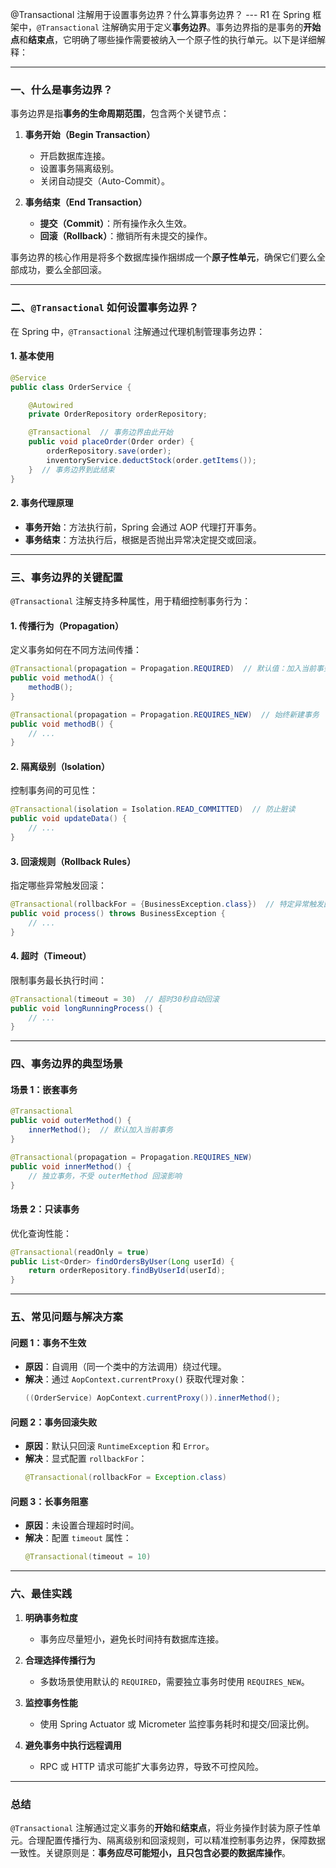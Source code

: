 @Transactional 注解用于设置事务边界？什么算事务边界？
--- R1
在 Spring 框架中，`@Transactional` 注解确实用于定义**事务边界**。事务边界指的是事务的**开始点**和**结束点**，它明确了哪些操作需要被纳入一个原子性的执行单元。以下是详细解释：

---

### **一、什么是事务边界？**

事务边界是指**事务的生命周期范围**，包含两个关键节点：

1. **事务开始（Begin Transaction）**

   - 开启数据库连接。
   - 设置事务隔离级别。
   - 关闭自动提交（Auto-Commit）。

2. **事务结束（End Transaction）**
   - **提交（Commit）**：所有操作永久生效。
   - **回滚（Rollback）**：撤销所有未提交的操作。

事务边界的核心作用是将多个数据库操作捆绑成一个**原子性单元**，确保它们要么全部成功，要么全部回滚。

---

### **二、`@Transactional` 如何设置事务边界？**

在 Spring 中，`@Transactional` 注解通过代理机制管理事务边界：

#### **1. 基本使用**

```java
@Service
public class OrderService {

    @Autowired
    private OrderRepository orderRepository;

    @Transactional  // 事务边界由此开始
    public void placeOrder(Order order) {
        orderRepository.save(order);
        inventoryService.deductStock(order.getItems());
    }  // 事务边界到此结束
}
```

#### **2. 事务代理原理**

- **事务开始**：方法执行前，Spring 会通过 AOP 代理打开事务。
- **事务结束**：方法执行后，根据是否抛出异常决定提交或回滚。

---

### **三、事务边界的关键配置**

`@Transactional` 注解支持多种属性，用于精细控制事务行为：

#### **1. 传播行为（Propagation）**

定义事务如何在不同方法间传播：

```java
@Transactional(propagation = Propagation.REQUIRED)  // 默认值：加入当前事务，没有则新建
public void methodA() {
    methodB();
}

@Transactional(propagation = Propagation.REQUIRES_NEW)  // 始终新建事务
public void methodB() {
    // ...
}
```

#### **2. 隔离级别（Isolation）**

控制事务间的可见性：

```java
@Transactional(isolation = Isolation.READ_COMMITTED)  // 防止脏读
public void updateData() {
    // ...
}
```

#### **3. 回滚规则（Rollback Rules）**

指定哪些异常触发回滚：

```java
@Transactional(rollbackFor = {BusinessException.class})  // 特定异常触发回滚
public void process() throws BusinessException {
    // ...
}
```

#### **4. 超时（Timeout）**

限制事务最长执行时间：

```java
@Transactional(timeout = 30)  // 超时30秒自动回滚
public void longRunningProcess() {
    // ...
}
```

---

### **四、事务边界的典型场景**

#### **场景 1：嵌套事务**

```java
@Transactional
public void outerMethod() {
    innerMethod();  // 默认加入当前事务
}

@Transactional(propagation = Propagation.REQUIRES_NEW)
public void innerMethod() {
    // 独立事务，不受 outerMethod 回滚影响
}
```

#### **场景 2：只读事务**

优化查询性能：

```java
@Transactional(readOnly = true)
public List<Order> findOrdersByUser(Long userId) {
    return orderRepository.findByUserId(userId);
}
```

---

### **五、常见问题与解决方案**

#### **问题 1：事务不生效**

- **原因**：自调用（同一个类中的方法调用）绕过代理。
- **解决**：通过 `AopContext.currentProxy()` 获取代理对象：
  ```java
  ((OrderService) AopContext.currentProxy()).innerMethod();
  ```

#### **问题 2：事务回滚失败**

- **原因**：默认只回滚 `RuntimeException` 和 `Error`。
- **解决**：显式配置 `rollbackFor`：
  ```java
  @Transactional(rollbackFor = Exception.class)
  ```

#### **问题 3：长事务阻塞**

- **原因**：未设置合理超时时间。
- **解决**：配置 `timeout` 属性：
  ```java
  @Transactional(timeout = 10)
  ```

---

### **六、最佳实践**

1. **明确事务粒度**

   - 事务应尽量短小，避免长时间持有数据库连接。

2. **合理选择传播行为**

   - 多数场景使用默认的 `REQUIRED`，需要独立事务时使用 `REQUIRES_NEW`。

3. **监控事务性能**

   - 使用 Spring Actuator 或 Micrometer 监控事务耗时和提交/回滚比例。

4. **避免事务中执行远程调用**
   - RPC 或 HTTP 请求可能扩大事务边界，导致不可控风险。

---

### **总结**

`@Transactional` 注解通过定义事务的**开始**和**结束点**，将业务操作封装为原子性单元。合理配置传播行为、隔离级别和回滚规则，可以精准控制事务边界，保障数据一致性。关键原则是：**事务应尽可能短小，且只包含必要的数据库操作**。
